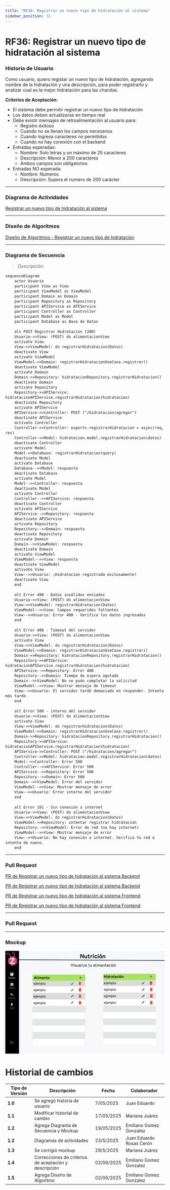 ```yaml
---
title: "RF36: Registrar un nuevo tipo de hidratación al sistema"
sidebar_position: 32
---
```


# RF36: Registrar un nuevo tipo de hidratación al sistema

### Historia de Usuario

Como usuario, quiero registar un nuevo tipo de hidratación, agregando nombre de la hidratación y una descripción, para poder registrarlo y analizar cual es la mejor hidratación para las charolas.

**Criterios de Aceptación:**

- El sistema debe permitir registrar un nuevo tipo de hidratación
- Los datos deben actualizarse en tiempo real
- Debe existir mensajes de retroalimentación al usuario para:
  - Registro éxitoso
  - Cuando no se llenan los campos necesarios
  - Cuando ingresa caracteres no permitidos
  - Cuando no hay conexión con el backend
- Entradas esperadas:
  - Nombre: Solo letras y un máximo de 25 caracteres
  - Descripción: Menor a 200 caracteres
  - Ambos campos son obligatorios
- Entradas NO esperada:
  - Nombre: Numeros
  - Descripción: Supera el numero de 200 carácter

---

### Diagrama de Actividades

<a href="https://drive.google.com/file/d/1I72-aFnFG6rUJyzqU8MgSBDYk7jxT_KW/view?usp=sharing" target="_blank" rel="noopener noreferrer">Registrar un nuevo tipo de hidratación al sistema</a>

---

### Diseño de Algoritmos

[Diseño de Algoritmos - Registrar un nuevo tipo de hidratación](https://docs.google.com/document/d/17ykginPOOZBEts4rG-DLyCS-9LmCjrU1EDdOP4TaqO4/edit?usp=drive_link)

---

### Diagrama de Secuencia

> _Descripción_:

```mermaid
sequenceDiagram
    actor Usuario
    participant View as View
    participant ViewModel as ViewModel
    participant Domain as Domain
    participant Repository as Repository
    participant APIService as APIService
    participant Controller as Controller
    participant Model as Model
    participant Database as Base de Datos

    alt POST Registrar Hidratacion (200)
    Usuario->>View: (POST) do alimentacionView
    activate View
    View->>ViewModel: do registrarHidratacion(Datos)
    deactivate View
    activate ViewModel
    ViewModel->>Domain: registrarHidratacionUseCase.registrar()
    deactivate ViewModel
    activate Domain
    Domain->>Repository: hidratacionRepository.registrarHidratacion()
    deactivate Domain
    activate Repository
    Repository->>APIService: hidratacionAPIService.registrarHidratacion(hidratacion)
    deactivate Repository
    activate APIService
    APIService->>Controller: POST ("/hidratacion/agregar")
    deactivate APIService
    activate Controller
    Controller->>Controller: exports.registrarHidratacion = async(req, res)
    Controller->>Model: hidratacion.model.registrarHidratacion(datos)
    deactivate Controller
    activate Model
    Model->>Database: registrarHidratacion(query)
    deactivate Model
    activate Database
    Database-->>Model: respuesta
    deactivate Database
    activate Model
    Model-->>Controller: respuesta
    deactivate Model
    activate Controller
    Controller-->>APIService: respuesta
    deactivate Controller
    activate APIService
    APIService-->>Repository: respuesta
    deactivate APIService
    activate Repository
    Repository-->>Domain: respuesta
    deactivate Repository
    activate Domain
    Domain-->>ViewModel: respuesta
    deactivate Domain
    activate ViewModel
    ViewModel-->>View: respuesta
    deactivate ViewModel
    activate View
    View-->>Usuario: ¡Hidratacion registrada exitosamente!
    deactivate View
    end

    alt Error 400 - Datos inválidos enviados
    Usuario->>View: (POST) do alimentacionView
    View->>ViewModel: registrarHidratacion(Datos)
    ViewModel-->>View: Campos requeridos faltantes
    View-->>Usuario: Error 400 - Verifica los datos ingresados
    end

    alt Error 408 - Timeout del servidor
    Usuario->>View: (POST) do alimentacionView
    activate View
    View->>ViewModel: do registrarHidratacion(Datos)
    ViewModel->>Domain: registrarHidratacionUseCase.registrar()
    Domain->>Repository: hidratacionRepository.registrarHidratacion()
    Repository->>APIService: hidratacionAPIService.registrarHidratacion(hidratacion)
    APIService-->>Repository: Error 408
    Repository-->>Domain: Tiempo de espera agotado
    Domain-->>ViewModel: No se pudo completar la solicitud
    ViewModel-->>View: Mostrar mensaje de timeout
    View-->>Usuario: El servidor tardó demasiado en responder. Intenta más tarde.
    end

    alt Error 500 - interno del servidor
    Usuario->>View: (POST) do alimentacionView
    activate View
    View->>ViewModel: do registrarHidratacion(Datos)
    ViewModel->>Domain: registrarHidratacionUseCase.registrar()
    Domain->>Repository: hidratacionRepository.registrarHidratacion()
    Repository->>APIService: hidratacionAPIService.registrarHidratacion(hidratacion)
    APIService->>Controller: POST ("/hidratacion/agregar")
    Controller->>Model: hidratacion.model.registrarHidratacion(datos)
    Model-->>Controller: Error 500
    Controller-->>APIService: Error 500
    APIService-->>Repository: Error 500
    Repository-->>Domain: Error 500
    Domain-->>ViewModel: Error del servidor
    ViewModel-->>View: Mostrar mensaje de error
    View-->>Usuario: Error interno del servidor
    end

    alt Error 101 - Sin conexión a internet
    Usuario->>View: (POST) do alimentacionView
    View->>ViewModel: do registrarHidratacion(Datos)
    ViewModel->>Repository: intentar registrar hidratación
    Repository-->>ViewModel: Error de red (no hay internet)
    ViewModel-->>View: Mostrar mensaje de error
    View-->>Usuario: No hay conexión a internet. Verifica tu red e intenta de nuevo.
    end

```

---

### Pull Request

<a href="https://github.com/CodeAnd-Co/TECH-NEBRIOS-BACKEND/pull/61" target="_blank" rel="noopener noreferrer"> PR de Registrar un nuevo tipo de hidratación al sistema Backend</a>

<a href="https://github.com/CodeAnd-Co/TECH-NEBRIOS-BACKEND/tree/feature/EGG_RF36_registrarHidratacion" target="_blank" rel="noopener noreferrer"> PR de Registrar un nuevo tipo de hidratación al sistema Backend</a>

<a href="https://github.com/CodeAnd-Co/TECH-NEBRIOS-FLUTTER/tree/feature/EGG_RF36_registrar-hidratacion" target="_blank" rel="noopener noreferrer"> PR de Registrar un nuevo tipo de hidratación al sistema Frontend</a>

<a href="https://github.com/CodeAnd-Co/TECH-NEBRIOS-FLUTTER/pull/99" target="_blank" rel="noopener noreferrer"> PR de Registrar un nuevo tipo de hidratación al sistema Frontend</a>

---

### Pull Request

---

### Mockup

![alt text](img/mockup2RF23.png)

# Historial de cambios

| **Tipo de Versión** | **Descripción**                                       | **Fecha**  | **Colaborador**          |
| ------------------- | ----------------------------------------------------- | ---------- | ------------------------ |
| **1.0**             | Se agregó historia de usuario                         | 7/05/2025  | Juan Eduardo             |
| **1.1**             | Modificar historial de cambio                         | 17/05/2025 | Mariana Juárez           |
| **1.2**             | Agrega Diagrama de Secuencia y Mockup                 | 19/05/2025 | Emiliano Gomez Gonzalez  |
| **1.2**             | Diagramas de actividades                              | 23/5/2025  | Juan Eduardo Rosas Cerón |
| **1.3**             | Se corrigió mockup                                    | 29/5/2025  | Mariana Juárez           |
| **1.4**             | Correcciones de criterios de aceptación y descripción | 02/06/2025 | Emiliano Gomez Gonzalez  |
| **1.5**             | Agrega Diseño de Algoritmo                            | 02/06/2025 | Emiliano Gomez Gonzalez  |
